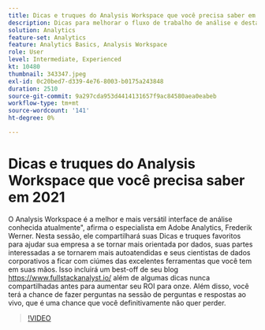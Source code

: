 ```yaml
---
title: Dicas e truques do Analysis Workspace que você precisa saber em 2021
description: Dicas para melhorar o fluxo de trabalho de análise e destacar inovações recentes na Adobe Analytics
solution: Analytics
feature-set: Analytics
feature: Analytics Basics, Analysis Workspace
role: User
level: Intermediate, Experienced
kt: 10480
thumbnail: 343347.jpeg
exl-id: 0c20bed7-d339-4e76-8003-b0175a243848
duration: 2510
source-git-commit: 9a297cda953d4414131657f9ac84580aea0eabeb
workflow-type: tm+mt
source-wordcount: '141'
ht-degree: 0%

---
```


# Dicas e truques do Analysis Workspace que você precisa saber em 2021

O Analysis Workspace é a melhor e mais versátil interface de análise conhecida atualmente&quot;, afirma o especialista em Adobe Analytics, Frederik Werner. Nesta sessão, ele compartilhará suas Dicas e truques favoritos para ajudar sua empresa a se tornar mais orientada por dados, suas partes interessadas a se tornarem mais autoatendidas e seus cientistas de dados corporativos a ficar com ciúmes das excelentes ferramentas que você tem em suas mãos. Isso incluirá um best-off de seu blog https://www.fullstackanalyst.io/ além de algumas dicas nunca compartilhadas antes para aumentar seu ROI para onze. Além disso, você terá a chance de fazer perguntas na sessão de perguntas e respostas ao vivo, que é uma chance que você definitivamente não quer perder.

>[!VIDEO](https://video.tv.adobe.com/v/343347/?quality=12&learn=on)
